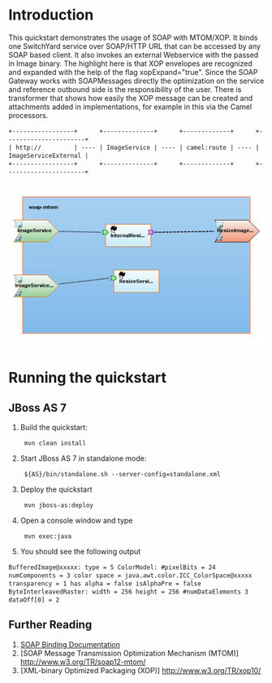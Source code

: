 Introduction
============
This quickstart demonstrates the usage of SOAP with MTOM/XOP. It binds
one SwitchYard service over SOAP/HTTP URL that can be accessed by any SOAP based client.
It also invokes an external Webservice with the passed in Image binary. The highlight
here is that XOP envelopes are recognized and expanded with the help of the flag xopExpand="true".
Since the SOAP Gateway works with SOAPMessages directly the optimization on the service
and reference outbound side is the responsibility of the user. There is transformer that
shows how easily the XOP message can be created and attachments added in implementations,
for example in this via the Camel processors.

```
+-----------------+      +--------------+      +-------------+      +----------------------+
| http://         | ---- | ImageService | ---- | camel:route | ---- | ImageServiceExternal |
+-----------------+      +--------------+      +-------------+      +----------------------+
```

![SOAP with MTOM/XOP Quickstart](https://github.com/jboss-switchyard/quickstarts/raw/master/soap-mtom/soap-mtom.jpg)

Running the quickstart
======================

JBoss AS 7
----------
1. Build the quickstart:

        mvn clean install

2. Start JBoss AS 7 in standalone mode:

        ${AS}/bin/standalone.sh --server-config=standalone.xml

3. Deploy the quickstart

        mvn jboss-as:deploy

4. Open a console window and type

        mvn exec:java

5. You should see the following output
```
BufferedImage@xxxxx: type = 5 ColorModel: #pixelBits = 24 numComponents = 3 color space = java.awt.color.ICC_ColorSpace@xxxxx transparency = 1 has alpha = false isAlphaPre = false ByteInterleavedRaster: width = 256 height = 256 #numDataElements 3 dataOff[0] = 2
```
## Further Reading

1. [SOAP Binding Documentation](https://docs.jboss.org/author/display/SWITCHYARD/SOAP)
2. [SOAP Message Transmission Optimization Mechanism (MTOM)] http://www.w3.org/TR/soap12-mtom/
3. [XML-binary Optimized Packaging (XOP)] http://www.w3.org/TR/xop10/
